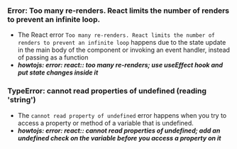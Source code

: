 ### Error: Too many re-renders. React limits the number of renders to prevent an infinite loop.
* The React error `Too many re-renders. React limits the number of renders to prevent an infinite loop` happens due to the state update in the main body of the component or invoking an event handler, instead of passing as a function
* ***howtojs: error: react:: too many re-renders; use useEffect hook and put state changes inside it***

### TypeError: cannot read properties of undefined (reading 'string')
* The `cannot read property of undefined` error happens when you try to access a property or method of a variable that is undefined.
* ***howtojs: error: react:: cannot read properties of undefined; add an undefined check on the variable before you access a property on it***

